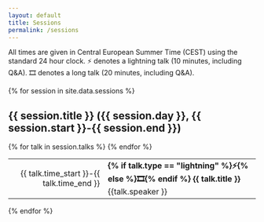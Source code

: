 ```yaml
---
layout: default
title: Sessions
permalink: /sessions
---
```

All times are given in Central European Summer Time (CEST) using the standard 24 hour clock.
⚡ denotes a lightning talk (10 minutes, including Q&A). 🎞️ denotes a long talk (20 minutes, including Q&A).

{% for session in site.data.sessions %}

## {{ session.title }} ({{ session.day }}, {{ session.start }}-{{ session.end }})

<table>
{% for talk in session.talks %}
<tr>
<td align="right">{{ talk.time_start }}-{{ talk.time_end }}</td>
<td>
<strong>
{% if talk.type == "lightning" %}⚡{% else %}🎞️{% endif %}
{{ talk.title }}</strong><br/>
{{talk.speaker }}<br/>
</td>
</tr>
{% endfor %}
</table>
{% endfor %}

